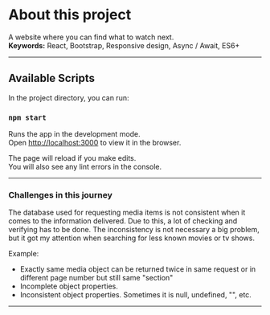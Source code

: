 # About this project

A website where you can find what to watch next.<br/>
**Keywords:** React, Bootstrap, Responsive design, Async / Await, ES6+

---

## Available Scripts

In the project directory, you can run:

### `npm start`

Runs the app in the development mode.<br>
Open [http://localhost:3000](http://localhost:3000) to view it in the browser.

The page will reload if you make edits.<br>
You will also see any lint errors in the console.

---

### Challenges in this journey

The database used for requesting media items is not consistent when it comes to the information delivered.
Due to this, a lot of checking and verifying has to be done. The inconsistency is not necessary a big problem, but it got my attention when searching for less known movies or tv shows.

Example:

- Exactly same media object can be returned twice in same request or in different page number but still same "section"
- Incomplete object properties.
- Inconsistent object properties. Sometimes it is null, undefined, "", etc.

---
